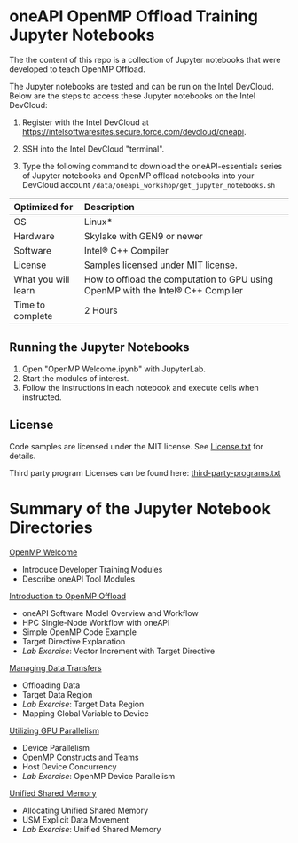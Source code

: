 # oneAPI OpenMP Offload Training Jupyter Notebooks

The the content of this repo is a collection of Jupyter notebooks that were
developed to teach OpenMP Offload.

The Jupyter notebooks are tested and can be run on the Intel DevCloud. Below
are the steps to access these Jupyter notebooks on the Intel DevCloud:

1. Register with the Intel DevCloud at
   https://intelsoftwaresites.secure.force.com/devcloud/oneapi.

2. SSH into the Intel DevCloud "terminal".

3. Type the following command to download the oneAPI-essentials series of
   Jupyter notebooks and OpenMP offload notebooks into your DevCloud account
   `/data/oneapi_workshop/get_jupyter_notebooks.sh`

| Optimized for         | Description
|:---                   |:---
| OS                    | Linux*
| Hardware              | Skylake with GEN9 or newer
| Software              | Intel&reg; C++ Compiler
| License               | Samples licensed under MIT license.
| What you will learn   | How to offload the computation to GPU using OpenMP with the Intel&reg; C++ Compiler
| Time to complete      | 2 Hours

## Running the Jupyter Notebooks

1. Open "OpenMP Welcome.ipynb" with JupyterLab.
2. Start the modules of interest.
3. Follow the instructions in each notebook and execute cells when instructed.

## License

Code samples are licensed under the MIT license. See
[License.txt](https://github.com/oneapi-src/oneAPI-samples/blob/master/License.txt)
for details.

Third party program Licenses can be found here:
[third-party-programs.txt](https://github.com/oneapi-src/oneAPI-samples/blob/master/third-party-programs.txt)

# Summary of the Jupyter Notebook Directories

[OpenMP Welcome](OpenMP&#32;Welcome.ipynb)
* Introduce Developer Training Modules
* Describe oneAPI Tool Modules

[Introduction to OpenMP Offload](intro)
* oneAPI Software Model Overview and Workflow
* HPC Single-Node Workflow with oneAPI
* Simple OpenMP Code Example
* Target Directive Explanation
* _Lab Exercise_: Vector Increment with Target Directive

[Managing Data Transfers](datatransfer)
* Offloading Data
* Target Data Region
* _Lab Exercise_: Target Data Region
* Mapping Global Variable to Device

[Utilizing GPU Parallelism](parallelism)
* Device Parallelism
* OpenMP Constructs and Teams
* Host Device Concurrency
* _Lab Exercise_: OpenMP Device Parallelism

[Unified Shared Memory](USM) 
* Allocating Unified Shared Memory
* USM Explicit Data Movement
* _Lab Exercise_: Unified Shared Memory
